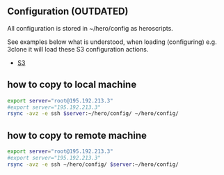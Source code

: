 

## Configuration (OUTDATED)

All configuration is stored in ~/hero/config as heroscripts.

See examples below what is understood, when loading (configuring) e.g. 3clone it will load these S3 configuration actions.

- [S3](s3.md)

## how to copy to local machine

```bash
export server="root@195.192.213.3"
#export server="195.192.213.3"
rsync -avz -e ssh $server:~/hero/config/ ~/hero/config/
```

## how to copy to remote machine

```bash
export server="root@195.192.213.3"
#export server="195.192.213.3"
rsync -avz -e ssh ~/hero/config/ $server:~/hero/config/ 
```